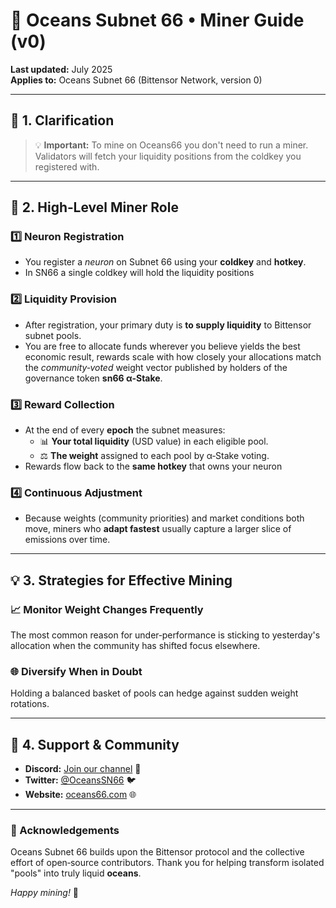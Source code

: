 # 🌊 Oceans Subnet 66 • Miner Guide (v0)

**Last updated:** July 2025  
**Applies to:** Oceans Subnet 66 (Bittensor Network, version 0)

---

## 📌 1. Clarification

> 💡 **Important:** To mine on Oceans66 you don't need to run a miner. Validators will fetch your liquidity positions from the coldkey you registered with.

---

## 🎯 2. High‑Level Miner Role

### 1️⃣ **Neuron Registration**

- You register a _neuron_ on Subnet 66 using your **coldkey** and **hotkey**.
- In SN66 a single coldkey will hold the liquidity positions

### 2️⃣ **Liquidity Provision**

- After registration, your primary duty is **to supply liquidity** to Bittensor subnet pools.
- You are free to allocate funds wherever you believe yields the best economic result, rewards scale with how closely your allocations match the _community‑voted_ weight vector published by holders of the governance token **sn66 α‑Stake**.

### 3️⃣ **Reward Collection**

- At the end of every **epoch** the subnet measures:
  - 📊 **Your total liquidity** (USD value) in each eligible pool.
  - ⚖️ **The weight** assigned to each pool by α‑Stake voting.
- Rewards flow back to the **same hotkey** that owns your neuron

### 4️⃣ **Continuous Adjustment**

- Because weights (community priorities) and market conditions both move, miners who **adapt fastest** usually capture a larger slice of emissions over time.

---

## 💡 3. Strategies for Effective Mining

### 📈 **Monitor Weight Changes Frequently**

The most common reason for under‑performance is sticking to yesterday's allocation when the community has shifted focus elsewhere.

### 🌐 **Diversify When in Doubt**

Holding a balanced basket of pools can hedge against sudden weight rotations.

---

## 🤝 4. Support & Community

- **Discord:** [Join our channel](https://discord.com/channels/799672011265015819/1392960766990221312) 💬
- **Twitter:** [@OceansSN66](https://twitter.com/OceansSN66) 🐦
- **Website:** [oceans66.com](https://oceans66.com) 🌐

---

### 🙏 Acknowledgements

Oceans Subnet 66 builds upon the Bittensor protocol and the collective effort of open‑source contributors. Thank you for helping transform isolated "pools" into truly liquid **oceans**.

_Happy mining!_ 🚀
